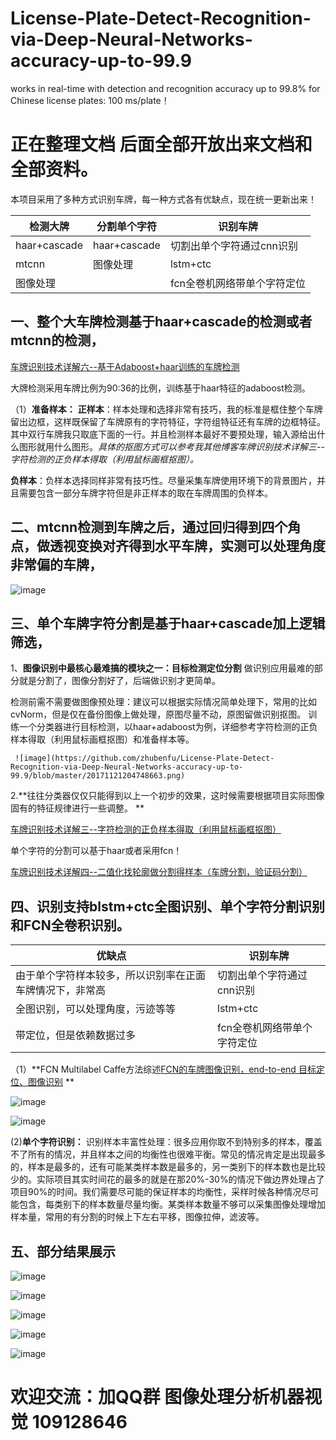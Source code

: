# License-Plate-Detect-Recognition-via-Deep-Neural-Networks-accuracy-up-to-99.9
works in real-time with detection and recognition accuracy up to 99.8% for Chinese license plates: 100 ms/plate！
  
  
正在整理文档 后面全部开放出来文档和全部资料。
===========================================
本项目采用了多种方式识别车牌，每一种方式各有优缺点，现在统一更新出来！  

| 检测大牌  | 分割单个字符 | 识别车牌 |
| ------------- | ------------- | ------------- |
| haar+cascade  | haar+cascade  | 切割出单个字符通过cnn识别 |
| mtcnn  | 图像处理  | lstm+ctc  |
| 图像处理  |    | fcn全卷机网络带单个字符定位 |



一、整个大车牌检测基于haar+cascade的检测或者mtcnn的检测，
--------------------------------
[车牌识别技术详解六--基于Adaboost+haar训练的车牌检测](https://blog.csdn.net/zhubenfulovepoem/article/details/42474239  "悬停显示")
  
  大牌检测采用车牌比例为90:36的比例，训练基于haar特征的adaboost检测。  

（1）**准备样本：**
**正样本**：样本处理和选择非常有技巧，我的标准是框住整个车牌留出边框，这样既保留了车牌原有的字符特征，字符组特征还有车牌的边框特征。其中双行车牌我只取底下面的一行。并且检测样本最好不要预处理，输入源给出什么图形就用什么图形。*具体的抠图方式可以参考我其他博客车牌识别技术详解三--字符检测的正负样本得取（利用鼠标画框抠图）。*

**负样本**：负样本选择同样非常有技巧性。尽量采集车牌使用环境下的背景图片，并且需要包含一部分车牌字符但是非正样本的取在车牌周围的负样本。



二、mtcnn检测到车牌之后，通过回归得到四个角点，做透视变换对齐得到水平车牌，实测可以处理角度非常偏的车牌，
-------
![image](https://github.com/zhubenfu/License-Plate-Detect-Recognition-via-Deep-Neural-Networks-accuracy-up-to-99.9/blob/master/%E5%BE%AE%E4%BF%A1%E5%9B%BE%E7%89%87_20180720093811.png)  

三、单个车牌字符分割是基于haar+cascade加上逻辑筛选，
--------
1、**图像识别中最核心最难搞的模块之一：目标检测定位分割**
做识别应用最难的部分就是分割了，图像分割好了，后端做识别才更简单。

检测前需不需要做图像预处理：建议可以根据实际情况简单处理下，常用的比如cvNorm，但是仅在备份图像上做处理，原图尽量不动，原图留做识别抠图。
训练一个分类器进行目标检测，以haar+adaboost为例，详细参考字符检测的正负样本得取（利用鼠标画框抠图）和准备样本等。 
  
     ![image](https://github.com/zhubenfu/License-Plate-Detect-Recognition-via-Deep-Neural-Networks-accuracy-up-to-99.9/blob/master/20171121204748663.png)
     
2.**往往分类器仅仅只能得到以上一个初步的效果，这时候需要根据项目实际图像固有的特征规律进行一些调整。 **



[车牌识别技术详解三--字符检测的正负样本得取（利用鼠标画框抠图）](https://blog.csdn.net/zhubenfulovepoem/article/details/12344639   "悬停显示") 

单个字符的分割可以基于haar或者采用fcn！

[车牌识别技术详解四--二值化找轮廓做分割得样本（车牌分割，验证码分割）](https://blog.csdn.net/zhubenfulovepoem/article/details/12345539   "悬停显示")



四、识别支持blstm+ctc全图识别、单个字符分割识别和FCN全卷积识别。
-------
| 优缺点 | 识别车牌 |
| ------------- | ------------- |
| 由于单个字符样本较多，所以识别率在正面车牌情况下，非常高  | 切割出单个字符通过cnn识别 |
| 全图识别，可以处理角度，污迹等等  | lstm+ctc  |
| 带定位，但是依赖数据过多 | fcn全卷机网络带单个字符定位 |  

（1）**FCN Multilabel Caffe方法综述[FCN的车牌图像识别，end-to-end 目标定位、图像识别](https://blog.csdn.net/zhubenfulovepoem/article/details/78902747   "悬停显示")  **

![image](https://github.com/zhubenfu/License-Plate-Detect-Recognition-via-Deep-Neural-Networks-accuracy-up-to-99.9/blob/master/20171121203935599.png)

![image](https://github.com/zhubenfu/License-Plate-Detect-Recognition-via-Deep-Neural-Networks-accuracy-up-to-99.9/blob/master/20171121203946021.png)

(2)**单个字符识别：**
   识别样本丰富性处理：很多应用你取不到特别多的样本，覆盖不了所有的情况，并且样本之间的均衡性也很难平衡。常见的情况肯定是出现最多的，样本是最多的，还有可能某类样本数是最多的，另一类别下的样本数也是比较少的。实际项目其实时间花的最多的就是在那20%-30%的情况下做边界处理占了项目90%的时间。我们需要尽可能的保证样本的均衡性，采样时候各种情况尽可能包含，每类别下的样本数量尽量均衡。某类样本数量不够可以采集图像处理增加样本量，常用的有分割的时候上下左右平移，图像拉伸，滤波等。 



五、部分结果展示
----------
![image](https://github.com/zhubenfu/License-Plate-Detect-Recognition-via-Deep-Neural-Networks-accuracy-up-to-99.9/blob/master/result_plateCard/QQ%E5%9B%BE%E7%89%8720180529195903.png)

![image](https://github.com/zhubenfu/License-Plate-Detect-Recognition-via-Deep-Neural-Networks-accuracy-up-to-99.9/blob/master/result_plateCard/QQ%E5%9B%BE%E7%89%8720180529195834.png)  

![image](https://github.com/zhubenfu/License-Plate-Detect-Recognition-via-Deep-Neural-Networks-accuracy-up-to-99.9/blob/master/result_plateCard/QQ%E5%9B%BE%E7%89%8720180529195858.png)
  

![image](https://github.com/zhubenfu/License-Plate-Detect-Recognition-via-Deep-Neural-Networks-accuracy-up-to-99.9/blob/master/result_plateCard/QQ%E5%9B%BE%E7%89%8720180529195908.png)  


![image](https://github.com/zhubenfu/License-Plate-Detect-Recognition-via-Deep-Neural-Networks-accuracy-up-to-99.9/blob/master/result_plateCard/%E5%BE%AE%E4%BF%A1%E6%88%AA%E5%9B%BE_20180530112203.png) 

欢迎交流：加QQ群 图像处理分析机器视觉 109128646
========
